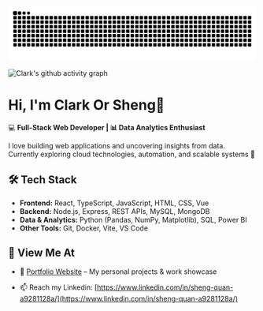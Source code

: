 ![Snake animation](https://github.com/Clark-Sheng-Quan/Clark-Sheng-Quan/blob/output/github-contribution-grid-snake.svg?raw=true)

![Clark's github activity graph](https://github-readme-activity-graph.vercel.app/graph?username=Clark-Sheng-Quan&theme=tokyo-night)

# Hi, I'm Clark Or Sheng👋

💻 **Full-Stack Web Developer | 📊 Data Analytics Enthusiast**  

I love building web applications and uncovering insights from data.  
Currently exploring cloud technologies, automation, and scalable systems 🚀  

## 🛠️ Tech Stack
- **Frontend:** React, TypeScript, JavaScript, HTML, CSS, Vue 
- **Backend:** Node.js, Express, REST APIs, MySQL, MongoDB  
- **Data & Analytics:** Python (Pandas, NumPy, Matplotlib), SQL, Power BI  
- **Other Tools:** Git, Docker, Vite, VS Code

## 📌 View Me At
- 🔗 [Portfolio Website](https://clark-sheng-quan.github.io/Portfoilio/) – My personal projects & work showcase  

- 📫 Reach my Linkedin: [https://www.linkedin.com/in/sheng-quan-a9281128a/](https://www.linkedin.com/in/sheng-quan-a9281128a/)  

